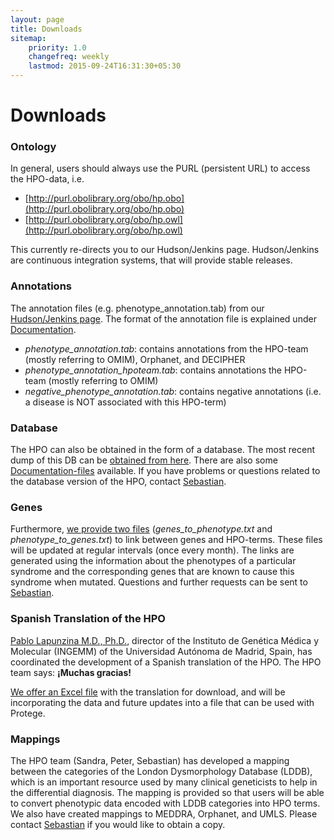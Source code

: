 ```yaml
---
layout: page
title: Downloads
sitemap:
    priority: 1.0
    changefreq: weekly
    lastmod: 2015-09-24T16:31:30+05:30
---
```


# Downloads

### Ontology
In general, users should always use the PURL (persistent URL) to access the HPO-data, i.e.
 
 - [http://purl.obolibrary.org/obo/hp.obo](http://purl.obolibrary.org/obo/hp.obo) 
 - [http://purl.obolibrary.org/obo/hp.owl](http://purl.obolibrary.org/obo/hp.owl) 
 
This currently re-directs you to our Hudson/Jenkins page. Hudson/Jenkins are continuous integration systems, that will provide stable releases.

### Annotations
The annotation files (e.g. phenotype_annotation.tab) from our 
[Hudson/Jenkins page](http://compbio.charite.de/hudson/job/hpo.annotations/lastStableBuild/). The format of the annotation file is explained under [Documentation](/documentation.html).

 - *phenotype_annotation.tab*: contains annotations from the HPO-team (mostly referring to OMIM), Orphanet, and DECIPHER
 - *phenotype_annotation_hpoteam.tab*: contains annotations the HPO-team (mostly referring to OMIM)
 - *negative_phenotype_annotation.tab*: contains negative annotations (i.e. a disease is NOT associated with this HPO-term)

### Database
The HPO can also be obtained in the form of a database. The most recent dump of this DB can be [obtained from here](http://compbio.charite.de/hudson/job/hpo.annotations.monthly/lastStableBuild/).
There are also some [Documentation-files](https://github.com/Human-Phenotype-Ontology/Human-Phenotype-Ontology.github.io/tree/master/data/db) available. If you have problems or questions related to the database version of the HPO, contact [Sebastian](http://drseb.github.io/). 


### Genes
Furthermore, [we provide two files](http://compbio.charite.de/hudson/job/hpo.annotations.monthly/lastStableBuild/) (*genes_to_phenotype.txt* and *phenotype_to_genes.txt*) to link between genes and HPO-terms.
These files will be updated at regular intervals (once every month). The links are generated using the information about the phenotypes of a particular syndrome and the corresponding genes that are known to cause this syndrome when mutated. Questions and further requests can be sent to [Sebastian](http://drseb.github.io/). 



### Spanish Translation of the HPO

[Pablo Lapunzina M.D., Ph.D.](http://www.ciberer.es/fichagrupos/grupo.aspx?unidad=U753), director of the Instituto de Genética Médica y Molecular (INGEMM) of the Universidad Autónoma de Madrid, Spain, has coordinated the development of a Spanish translation of the HPO. The HPO team says: **¡Muchas gracias!** 

[We offer an Excel file](http://compbio.charite.de/tl_files/HPO/HPO-Spanish.xlsx) with the translation for download, and will be incorporating the data and future updates into a file that can be used with Protege.

### Mappings
The HPO team (Sandra, Peter, Sebastian) has developed a mapping between the categories of the London Dysmorphology Database (LDDB), which is an important 
resource used by many clinical geneticists to help in the differential diagnosis. The mapping is provided so that users will be able to convert phenotypic data encoded with LDDB categories into HPO terms.
We also have created mappings to MEDDRA, Orphanet, and UMLS. Please contact [Sebastian](http://drseb.github.io/) if you would like to obtain a copy.
